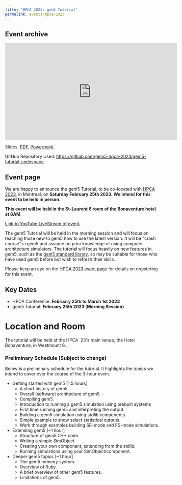 ```yaml
---
title: "HPCA 2023: gem5 Tutorial"
permalink: events/hpca-2023
---
```


## Event archive

<iframe width="560" height="315" src="https://www.youtube.com/embed/npbMXXoKltg" title="YouTube video player" frameborder="0" allow="accelerometer; autoplay; clipboard-write; encrypted-media; gyroscope; picture-in-picture; web-share" allowfullscreen></iframe>

Slides: [PDF](/assets/files/hpca2023-tutorial/gem5-tutorial-hpca-2023.pdf), [Powerpoint](/assets/files/hpca2023-tutorial/gem5-tutorial-hpca-2023.pptx).

GitHub Repository Used: <https://github.com/gem5-hpca-2023/gem5-tutorial-codespace>


## Event page

We are happy to announce the gem5 Tutorial, to be co-located with [HPCA 2023](https://hpca-conf.org/2023/), in Montreal, on  **Saturday February 25th 2023**. **We intend for this event to be held in person**.

**This event will be held in the St-Laurent 6 room of the Bonaventure hotel at 8AM**.

[Link to YouTube LiveStream of event.](https://www.youtube.com/watch?v=npbMXXoKltg&ab_channel=gem5)

The gem5 Tutorial will be held in the morning session and will focus on teaching those new to gem5 how to use the latest version.
It will be "crash course" in gem5 and assume no prior knowledge of using computer architecture simulators.
The tutorial will focus heavily on new features in gem5, such as the [gem5 standard library](/documentation/gem5-stdlib/overview), so may be suitable for those who have used gem5 before but wish to refresh their skills.

Please keep an eye on the [HPCA 2023 event page](https://hpca-conf.org/2023/) for details on registering for this event.

## Key Dates

* HPCA Conference: **February 25th to March 1st 2023**
* gem5 Tutorial: **February 25th 2023 (Morning Session)**

# Location and Room

The tutorial will be held at the HPCA '23's main venue, the Hotel Bonaventure, in Westmount 6.

### Preliminary Schedule (Subject to change)

Below is a preliminary schedule for the tutorial.
It highlights the topics we intend to cover over the course of the 3-hour event.

* Getting started with gem5 [1.5 hours]
    * A short history of gem5.
    * Overall (software) architecture of gem5.
    * Compiling gem5.
    * Introduction to running a gem5 simulation using prebuilt systems
    * First time running gem5 and interpreting the output.
    * Building a gem5 simulation using stdlib components.
    * Simple example to show select statistical outputs.
    * Work through examples building SE-mode and FS-mode simulations.
* Extending gem5 [~1 hour]
    * Structure of gem5 C++ code.
    * Writing a simple SimObject.
    * Creating your own component, extending from the stdlib.
    * Running simulations using your SimObject/component.
* Deeper gem5 topics [~1 hour]
    * The gem5 memory system.
    * Overview of Ruby.
    * A brief overview of other gem5 features.
    * Limitations of gem5.
